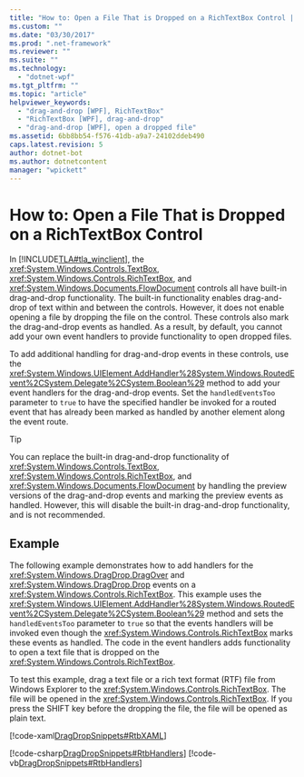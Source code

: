 ```yaml
---
title: "How to: Open a File That is Dropped on a RichTextBox Control | Microsoft Docs"
ms.custom: ""
ms.date: "03/30/2017"
ms.prod: ".net-framework"
ms.reviewer: ""
ms.suite: ""
ms.technology: 
  - "dotnet-wpf"
ms.tgt_pltfrm: ""
ms.topic: "article"
helpviewer_keywords: 
  - "drag-and-drop [WPF], RichTextBox"
  - "RichTextBox [WPF], drag-and-drop"
  - "drag-and-drop [WPF], open a dropped file"
ms.assetid: 6bb8bb54-f576-41db-a9a7-24102ddeb490
caps.latest.revision: 5
author: dotnet-bot
ms.author: dotnetcontent
manager: "wpickett"
---
```

# How to: Open a File That is Dropped on a RichTextBox Control
In [!INCLUDE[TLA#tla_winclient](../../../../includes/tlasharptla-winclient-md.md)], the <xref:System.Windows.Controls.TextBox>, <xref:System.Windows.Controls.RichTextBox>, and <xref:System.Windows.Documents.FlowDocument> controls all have built-in drag-and-drop functionality. The built-in functionality enables drag-and-drop of text within and between the controls. However, it does not enable opening a file by dropping the file on the control. These controls also mark the drag-and-drop events as handled. As a result, by default, you cannot add your own event handlers to provide functionality to open dropped files.  
  
 To add additional handling for drag-and-drop events in these controls, use the <xref:System.Windows.UIElement.AddHandler%28System.Windows.RoutedEvent%2CSystem.Delegate%2CSystem.Boolean%29> method to add your event handlers for the drag-and-drop events. Set the `handledEventsToo` parameter to `true` to have the specified handler be invoked for a routed event that has already been marked as handled by another element along the event route.  
  
> [!TIP]
>  You can replace the built-in drag-and-drop functionality of <xref:System.Windows.Controls.TextBox>, <xref:System.Windows.Controls.RichTextBox>, and <xref:System.Windows.Documents.FlowDocument> by handling the preview versions of the drag-and-drop events and marking the preview events as handled. However, this will disable the built-in drag-and-drop functionality, and is not recommended.  
  
## Example  
 The following example demonstrates how to add handlers for the <xref:System.Windows.DragDrop.DragOver> and <xref:System.Windows.DragDrop.Drop> events on a <xref:System.Windows.Controls.RichTextBox>. This example uses the <xref:System.Windows.UIElement.AddHandler%28System.Windows.RoutedEvent%2CSystem.Delegate%2CSystem.Boolean%29> method and sets the `handledEventsToo` parameter to `true` so that the events handlers will be invoked even though the <xref:System.Windows.Controls.RichTextBox> marks these events as handled. The code in the event handlers adds functionality to open a text file that is dropped on the <xref:System.Windows.Controls.RichTextBox>.  
  
 To test this example, drag a text file or a rich text format (RTF) file from Windows Explorer to the <xref:System.Windows.Controls.RichTextBox>. The file will be opened in the <xref:System.Windows.Controls.RichTextBox>. If you press the SHIFT key before the dropping the file, the file will be opened as plain text.  
  
 [!code-xaml[DragDropSnippets#RtbXAML](../../../../samples/snippets/csharp/VS_Snippets_Wpf/dragdropsnippets/cs/mainwindow.xaml#rtbxaml)]  
  
 [!code-csharp[DragDropSnippets#RtbHandlers](../../../../samples/snippets/csharp/VS_Snippets_Wpf/dragdropsnippets/cs/mainwindow.xaml.cs#rtbhandlers)]
 [!code-vb[DragDropSnippets#RtbHandlers](../../../../samples/snippets/visualbasic/VS_Snippets_Wpf/dragdropsnippets/vb/mainwindow.xaml.vb#rtbhandlers)]
